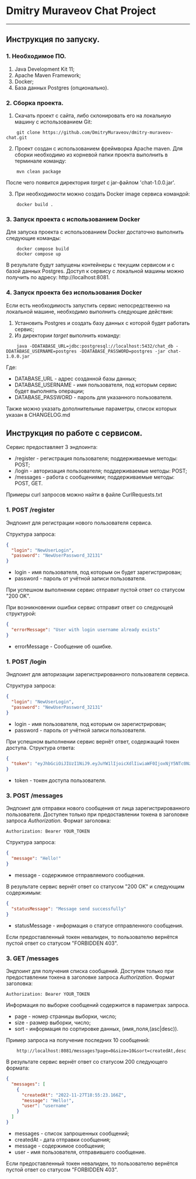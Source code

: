 # Dmitry Muraveov Chat Project
***
## Инструкция по запуску.

### 1. Необходимое ПО.
1. Java Development Kit 11;
2. Apache Maven Framework;
3. Docker;
4. База данных Postgres (опционально).
### 2. Сборка проекта.
1. Скачать проект с сайта, либо склонировать его на локальную машину с использованием Git:
```
    git clone https://github.com/DmitryMuraveov/dmitry-muraveov-chat.git
```
2. Проект создан с использованием фреймворка Apache maven. Для сборки необходимо из 
корневой папки проекта выполнить в терминале команду:
```
    mvn clean package
```
После чего появится директория *target* с jar-файлом 'chat-1.0.0.jar'.

3. При необходимости можно создать Docker image сервиса командой:
```
    docker build .
```

### 3. Запуск проекта с использованием Docker
Для запуска проекта с использованием Docker достаточно выполнить следующие команды:
```
    docker compose build
    docker compose up
```
В результате будут запущены контейнеры с текущим сервисом и с базой данных Postgres. 
Доступ к сервису с локальной машины можно получить по адресу: http://localhost:8081.
### 4. Запуск проекта без использования Docker
Если есть необходимость запустить сервис непосредственно на локальной машине, 
необходимо выполнить следующие действия:
1. Установить Postgres и создать базу данных с которой будет работать сервис;
2. Из директории *target* выполнить команду:
```
    java -DDATABASE_URL=jdbc:postgresql://localhost:5432/chat_db -DDATABASE_USERNAME=postgres -DDATABASE_PASSWORD=postgres -jar chat-1.0.0.jar
```
Где:

- DATABASE_URL - адрес созданной базы данных;
- DATABASE_USERNAME - имя пользователя, под которым сервис будет выполнять операции;
- DATABASE_PASSWORD - пароль для указанного пользователя.

Также можно указать дополнительные параметры, список которых указан в CHANGELOG.md

## Инструкция по работе с сервисом.

Сервис предоставляет 3 эндпоинта:
- /register - регистрация пользователя; поддерживаемые методы: POST;
- /login - авторизация пользователя; поддерживаемые методы: POST;
- /messages - работа с сообщениями; поддерживаемые методы: POST, GET.

Примеры curl запросов можно найти в файле CurlRequests.txt 

### 1. POST /register
Эндпоинт для регистрации нового пользователя сервиса.

Структура запроса:
```json
{
  "login": "NewUserLogin",
  "password": "NewUserPassword_32131"
}
```
- login - имя пользователя, под которым он будет зарегистрирован;
- password - пароль от учётной записи пользователя.

При успешном выполнении сервис отправит пустой ответ со статусом "200 OK".

При возникновении ошибки сервис отправит ответ со следующей структурой:
```json
{
  "errorMessage": "User with login username already exists"
}
```
- errorMessage - Сообщение об ошибке.

### 1. POST /login
Эндпоинт для авторизации зарегистрированного пользователя сервиса.

Структура запроса:
```json
{
  "login": "NewUserLogin",
  "password": "NewUserPassword_32131"
}
```

- login - имя пользователя, под которым он зарегистрирован;
- password - пароль от учётной записи пользователя.

При успешном выполнении сервис вернёт ответ, содержащий токен доступа. Структура ответа:

```json
{
  "token": "eyJhbGciOiJIUzI1NiJ9.eyJuYW1lIjoicXdlIiwiaWF0IjoxNjY5NTc0NzEzLCJleHAiOjE2Njk1ODkxMTN9.aavD8Ie8ZCl8aXRR_tVKDnRa7h3egL1yVqxMP7a5fi8"
}
```

- token - токен доступа пользователя.

### 3. POST /messages
Эндпоинт для отправки нового сообщения от лица зарегистрированного пользователя. 
Доступен только при предоставлении токена в заголовке запроса *Authorization*. 
Формат заголовка: 
```
Authorization: Bearer YOUR_TOKEN
```

Структура запроса:
```json
{
  "message": "Hello!"
}
```

- message - содержимое отправляемого сообщения.

В результате сервис вернёт ответ со статусом "200 OK" и следующим содержимым:
```json
{
  "statusMessage": "Message send successfully"
}
```

- statusMessage - информация о статусе отправленного сообщения.

Если предоставленный токен невалиден, то пользователю вернётся пустой ответ со статусом "FORBIDDEN 403".

### 3. GET /messages
Эндпоинт для получения списка сообщений.
Доступен только при предоставлении токена в заголовке запроса *Authorization*.
Формат заголовка:
```
Authorization: Bearer YOUR_TOKEN
```

Информация по выборке сообщений содержится в параметрах запроса.
- page - номер страницы выборки, число;
- size - размер выборки, число;
- sort - информация по сортировке данных, (имя_поля,(asc|desc)).

Пример запроса на получение последних 10 сообщений:

```
    http://localhost:8081/messages?page=0&size=10&sort=createdAt,desc
```

В результате сервис вернёт ответ со статусом 200 следующего формата:
```json
{
  "messages": [
    {
      "createdAt": "2022-11-27T18:55:23.166Z",
      "message": "Hello!",
      "user": "username"
    }
  ]
}
```

- messages - список запрошенных сообщений;
- createdAt - дата отправки сообщения;
- message - содержимое сообщения;
- user - имя пользователя, отправившего сообщение.

Если предоставленный токен невалиден, то пользователю вернётся пустой ответ со статусом "FORBIDDEN 403".